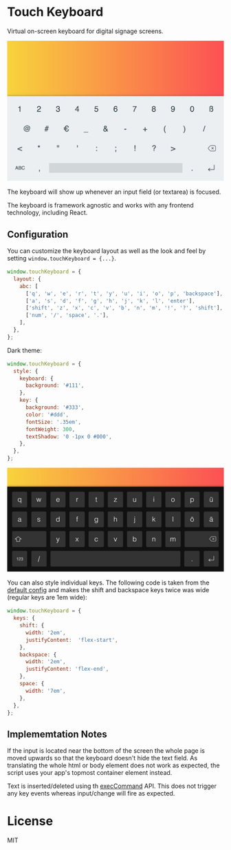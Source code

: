 # Touch Keyboard

Virtual on-screen keyboard for digital signage screens.

![screenshot](screenshot.jpg)

The keyboard will show up whenever an input field (or textarea) is focused.

The keyboard is framework agnostic and works with any frontend technology, including React.

## Configuration

You can customize the keyboard layout as well as the look and feel by setting `window.touchKeyboard = {...}`.

```js
window.touchKeyboard = {
  layout: {
    abc: [
      ['q', 'w', 'e', 'r', 't', 'y', 'u', 'i', 'o', 'p', 'backspace'],
      ['a', 's', 'd', 'f', 'g', 'h', 'j', 'k', 'l', 'enter'],
      ['shift', 'z', 'x', 'c', 'v', 'b', 'n', 'm', '!', '?', 'shift'],
      ['num', '/', 'space', '.'],
    ],
  },
};
```

Dark theme:

```js
window.touchKeyboard = {
  style: {
    keyboard: {
      background: '#111',
    },
    key: {
      background: '#333',
      color: '#ddd',
      fontSize: '.35em',
      fontWeight: 300,
      textShadow: '0 -1px 0 #000',
    },
  },
};
```

![dark theme](dark.jpg)

You can also style individual keys. The following code is taken from the [default config](src/defaults.js) and makes the shift and backspace keys twice was wide (regular keys are 1em wide):

```js
window.touchKeyboard = {
  keys: {      
    shift: {
      width: '2em',
      justifyContent:  'flex-start',
    },
    backspace: {
      width: '2em',
      justifyContent: 'flex-end',
    },
    space: {
      width: '7em',        
    },
  },
};
```

## Implememtation Notes

If the input is located near the bottom of the screen the whole page is moved upwards so that the keyboard doesn't hide the text field. As translating the whole html or body element does not work as expected, the script uses your app's topmost container element instead.

Text is inserted/deleted using th [execCommand](https://developer.mozilla.org/en-US/docs/Web/API/Document/execCommand) API. This does not trigger any key events whereas input/change will fire as expected.


# License

MIT